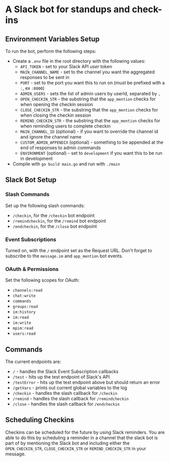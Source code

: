 # A Slack bot for standups and check-ins 
## Environment Variables Setup
To run the bot, perform the following steps:
- Create a `.env` file in the root directory with the following values:
  - `API_TOKEN` - set to your Slack API *user* token
  - `MAIN_CHANNEL_NAME` - set to the channel you want the aggregated responses to be sent in
  - `PORT` - set to the port you want this to run on (must be prefixed with a `:`, ex `:8000`)
  - `ADMIN_USERS` - sets the list of admin users by userId, separated by `,`
  - `OPEN_CHECKIN_STR` - the substring that the `app_mention` checks for when opening the checkin session
  - `CLOSE_CHECKIN_STR` - the substring that the `app_mention` checks for when closing the checkin session
  - `REMIND_CHECKIN_STR` - the substring that the `app_mention` checks for when reminding users to complete checkin
  - `MAIN_CHANNEL_ID` (optional) - if you want to override the channel id and ignore the channel name
  - `CUSTOM_ADMIN_APPENDIX` (optional) - something to be appended at the end of responses to admin commands
  - `ENVIRONMENT` (optional) - set to `development` if you want this to be run in development
- Compile with `go build main.go` and run with `./main`

## Slack Bot Setup
### Slash Commands
Set up the following slash commands:
- `/checkin`, for the `/checkin` bot endpoint
- `/remindcheckin`, for the `/remind` bot endpoint
- `/endcheckin`, for the `/close` bot endpoint

### Event Subscriptions
Turned on, with the `/` endpoint set as the Request URL.
Don't forget to subscribe to the `message.im` and `app_mention` bot events.

### OAuth & Permissions
Set the following scopes for OAuth:
- `channels:read`
- `chat:write`
- `commands`
- `groups:read`
- `im:history`
- `im:read`
- `im:write`
- `mpim:read`
- `users:read`

## Commands
The current endpoints are:
- `/` - handles the Slack Event Subscription callbacks
- `/test` - hits up the test endpoint of Slack's API
- `/testError` - hits up the test endpoint above but should return an error
- `/getVars` - prints out current global variables to the log
- `/checkin` - handles the slash callback for `/checkin`
- `/remind` - handles the slash callback for `/remindcheckin`
- `/close` - handles the slash callback for `/endcheckin`

## Scheduling Checkins
Checkins can be scheduled for the future by using Slack reminders. 
You are able to do this by scheduling a reminder in a channel that the slack bot is part of
by mentioning the Slack bot and including either the `OPEN_CHECKIN_STR`, `CLOSE_CHECKIN_STR`
or `REMIND_CHECKIN_STR` in your message.
